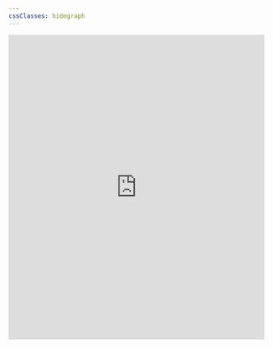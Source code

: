 ```yaml
---
cssClasses: hidegraph
---
```

<iframe  src="https://app.anthropoviz.com" height="600px" width="100%" frameborder="0" ></iframe>



